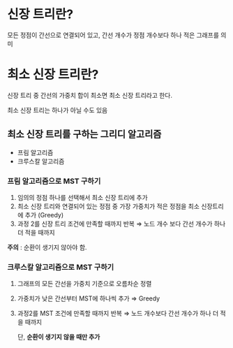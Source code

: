 # 신장 트리란?

모든 정점이 간선으로 연결되어 있고, 간선 개수가 정점 개수보다 하나 적은 그래프를 의미

# 최소 신장 트리란?

신장 트리 중 간선의 가중치 합이 최소면 최소 신장 트리라고 한다.

최소 신장 트리는 하나가 아닐 수도 있음

## 최소 신장 트리를 구하는 그리디 알고리즘

- 프림 알고리즘
- 크루스칼 알고리즘

### 프림 알고리즘으로 MST 구하기

1. 임의의 정점 하나를 선택해서 최소 신장 트리에 추가
2. 최소 신장 트리와 연결되어 있는 정점 중 가장 가중치가 적은 정점을 최소 신장트리에 추가 (Greedy)
3. 과정 2를 신장 트리 조건에 만족할 때까지 반복 ⇒ 노드 개수 보다 간선 개수가 하나 더 적을 때까지

**주의** : 순환이 생기지 않아야 함. 

### 크루스칼 알고리즘으로 MST 구하기

1. 그래프의 모든 간선을 가중치 기준으로 오름차순 정렬
2. 가중치가 낮은 간선부터 MST에 하나씩 추가 ⇒ Greedy
3. 과정2를 MST 조건에 만족할 때까지 반복 ⇒ 노드 개수보다 간선 개수가 하나 더 적을 때까지
    
    단, **순환이 생기지 않을 때만 추가**
